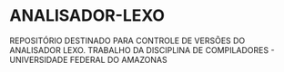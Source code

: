 # ANALISADOR-LEXO
REPOSITÓRIO DESTINADO PARA CONTROLE DE VERSÕES DO ANALISADOR LEXO.
TRABALHO DA DISCIPLINA DE COMPILADORES - UNIVERSIDADE FEDERAL DO AMAZONAS
